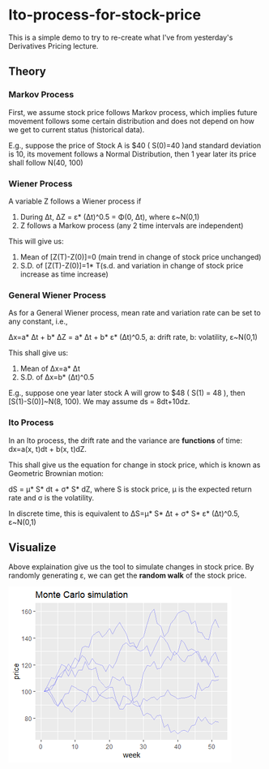 # Ito-process-for-stock-price
This is a simple demo to try to re-create what I've from yesterday's Derivatives Pricing lecture.
## Theory
### Markov Process
First, we assume stock price follows Markov process, which implies future movement follows some certain distribution and does not depend on how we get to current status (historical data).

E.g., suppose the price of Stock A is $40 ( S(0)=40 )and standard deviation is 10, its movement follows a Normal Distribution, then 1 year later its price shall follow N(40, 100)

### Wiener Process

A variable Z follows a Wiener process if 

1. During Δt, ΔZ = ε* (Δt)^0.5 = Φ(0, Δt), where ε~N(0,1)
2. Z follows a Markow process (any 2 time intervals are independent)

This will give us:

1. Mean of [Z(T)-Z(0)]=0 (main trend in change of stock price unchanged)
2. S.D. of [Z(T)-Z(0)]=1* T(s.d. and variation in change of stock price increase as time increase)

### General Wiener Process

As for a General Wiener process, mean rate and variation rate can be set to any constant, i.e., 

Δx=a* Δt + b* ΔZ = a* Δt + b* ε* (Δt)^0.5, a: drift rate, b: volatility, ε~N(0,1)

This shall give us:

1. Mean of Δx=a* Δt
2. S.D. of Δx=b* (Δt)^0.5

E.g., suppose one year later stock A will grow to $48 ( S(1) = 48 ), then [S(1)-S(0)]~N(8, 100). We may assume ds = 8dt+10dz.

### Ito Process

In an Ito process, the drift rate and the variance are **functions** of time: dx=a(x, t)dt + b(x, t)dZ. 

This shall give us the equation for change in stock price, which is known as Geometric Brownian motion:

dS = μ* S* dt + σ* S* dZ, where S is stock price, μ is the expected return rate and σ is the volatility.

In discrete time, this is equivalent to ΔS=μ* S* Δt + σ* S* ε* (Δt)^0.5, ε~N(0,1)

## Visualize

Above explaination give us the tool to simulate changes in stock price. By randomly generating ε, we can get the **random walk** of the stock price.

![img](https://github.com/hank-chouu/Ito-process-for-stock-price/blob/main/Rplot01.png?raw=true)
